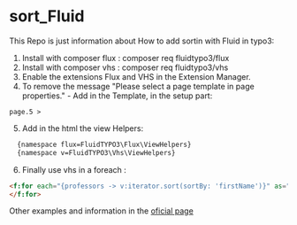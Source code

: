 # sort_Fluid
This Repo is just information about How to add sortin with Fluid in typo3:

1. Install with composer flux : composer req fluidtypo3/flux
2. Install with composer vhs  : composer req fluidtypo3/vhs
3. Enable the extensions Flux and VHS in the Extension Manager.
4. To remove the message "Please select a page template in page properties." - Add in the Template, in the setup part: 
 ```typoscript
 page.5 >
 ```
5. Add in the html the view Helpers: 
```html
  {namespace flux=FluidTYPO3\Flux\ViewHelpers}
  {namespace v=FluidTYPO3\Vhs\ViewHelpers}
```
6. Finally use vhs in a foreach : 
```html
<f:for each="{professors -> v:iterator.sort(sortBy: 'firstName')}" as="professor">
</f:for>
```

Other examples and information in the [oficial page](https://fluidtypo3.org/viewhelpers/vhs/master.html)
